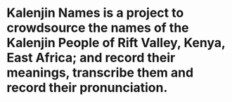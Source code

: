 # Kalenjin Names is a project to crowdsource the names of the Kalenjin People of Rift Valley, Kenya, East Africa; and record their meanings, transcribe them and record their pronunciation.
